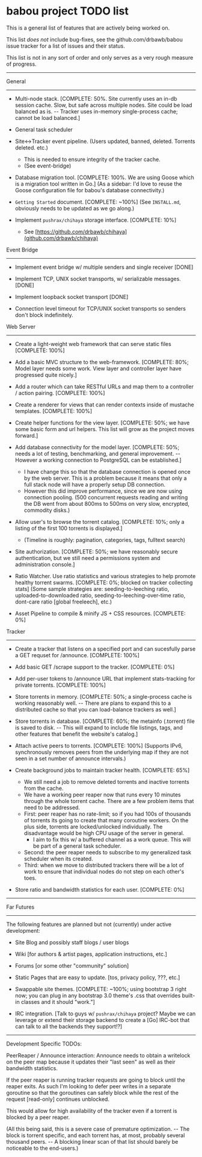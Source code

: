 babou project TODO list
===

This is a general list of features that are actively being worked on. 

This list _does not_ include bug-fixes, see the github.com/drbawb/babou issue tracker
for a list of issues and their status.  

This list is not in any sort of order and only serves as a very rough measure of progress.


---

General

---

* Multi-node stack. [COMPLETE: 50%. Site currently uses an in-db session cache. Slow, but safe across multiple nodes. Site could be load balanced as is. -- Tracker uses in-memory single-process cache; cannot be load
balanced.] 

* General task scheduler

* Site<->Tracker event pipeline. (Users updated, banned, deleted. Torrents deleted. etc.)
	* This is needed to ensure integrity of the tracker cache.
	* (See event-bridge)

* Database migration tool. [COMPLETE: 100%. We are using Goose which is a migration tool written in Go.]
(As a sidebar: I'd love to reuse the Goose configuration file for babou's database connectivity.)

* `Getting Started` document. [COMPLETE: ~100%]
(See `INSTALL.md`, obviously needs to be updated as we go along.)

* Implement `pushrax/chihaya` storage interface. [COMPLETE: 10%]
	* See [https://github.com/drbawb/chihaya](github.com/drbawb/chihaya)



Event Bridge

---

* Implement event bridge w/ multiple senders and single receiver [DONE]

* Implement TCP, UNIX socket transports, w/ serializable messages. [DONE]

* Implement loopback socket transport [DONE]

* Connection level timeout for TCP/UNIX socket transports so senders don't block indefinitely.


Web Server

---

* Create a light-weight web framework that can serve static files [COMPLETE: 100%]

* Add a basic MVC structure to the web-framework. [COMPLETE: 80%; Model layer needs some work. 
View layer and controller layer have progressed quite nicely.]

* Add a router which can take RESTful URLs and map them to a controller / action pairing. [COMPLETE: 100%]

* Create a renderer for views that can render contexts inside of mustache templates. [COMPLETE: 100%]

* Create helper functions for the view layer. [COMPLETE: 50%; we have some basic form and url helpers.
This list will grow as the project moves forward.]

* Add database connectivity for the model layer. [COMPLETE: 50%; needs a lot of testing, benchmarking, and
general improvement. -- However a working connection to PostgreSQL can be established.]
	* I have change this so that the database connection is opened once by the web server. This is a
	  problem because it means that only a full stack node will have a properly setup DB connection.
  	* However this did improve performance, since we are now using connection pooling. 
  	(500 concurrent requests reading and writing the DB  went from about 800ms to 500ms 
  	on very slow, encrypted, commodity disks.)



* Allow user's to browse the torrent catalog. [COMPLETE: 10%; only a listing of the first 100 torrents 
  is displayed.]
	* (Timeline is roughly: pagination, categories, tags, fulltext search)

* Site authorization. [COMPLETE: 50%; we have reasonably secure authentication, but we still need a permissions system and administration console.]

* Ratio Watcher. Use ratio statistics and various strategies to help promote healthy torrent swarms.
[COMPLETE: 0%; blocked on tracker collecting stats]
(Some sample strategies are: seeding-to-leeching ratio, uploaded-to-downloaded ratio, seeding-to-leeching-over-time ratio, dont-care ratio [global freeleech], etc.)

* Asset Pipeline to compile & minify JS + CSS resources. [COMPLETE: 0%]


Tracker

---

* Create a tracker that listens on a specified port and can sucesfully parse a GET requset for /announce.
[COMPLETE: 100%]

* Add basic GET /scrape support to the tracker. [COMPLETE: 0%]

* Add per-user tokens to /announce URL that implement stats-tracking for private torrents. [COMPLETE: 100%]

* Store torrents in memory. [COMPLETE: 50%; a single-process cache is working reasonably well. -- There are
plans to expand this to a distributed cache so that you can load-balance trackers as well.]

* Store torrents in database. [COMPLETE: 60%; the metainfo (.torrent) file is saved to disk. -- This will expand
to include file listings, tags, and other features that benefit the website's catalog.]

* Attach active peers to torrents. [COMPLETE: 100%] (Supports IPv6, synchronously removes peers from the underlying map if they are not seen in a set number of announce intervals.)

* Create background jobs to maintain tracker health. [COMPLETE: 65%]
	* We still need a job to remove deleted torrents and inactive torrents from the cache.
	* We have a working peer reaper now that runs every 10 minutes through the whole torrent cache.
	  There are a few problem items that need to be addressed.
	* First: peer reaper has no rate-limit; so if you had 100s of thousands of torrents its going to
	  create that many coroutine workers. On the plus side, torrents are locked/unlocked individually.
	  The disadvantage would be high CPU usage of the server in general.
		* I aim to fix this w/ a buffered channel as a work queue. This will be part of a general task scheduler.
	* Second: the peer reaper needs to subscribe to my generalized task scheduler when its created.
	* Third: when we move to distributed trackers there will be a lot of work to ensure that individual nodes do not step on each other's toes.

* Store ratio and bandwidth statistics for each user. [COMPLETE: 0%]


---

Far Futures

---

The following features are planned but not (currently) under active development:

* Site Blog and possibly staff blogs / user blogs

* Wiki [for authors & artist pages, application instructions, etc.]

* Forums [or some other "community" solution]

* Static Pages that are easy to update. [tos, privacy policy, ???, etc.]

* Swappable site themes. [COMPLETE: ~100%; using bootstrap 3 right now; you can plug in any bootstrap 3.0 theme's .css that overrides built-in classes and it should "work."]

* IRC integration. [Talk to guys w/ `pushrax/chihaya` project? Maybe we can leverage or extend their storage backend to create a [Go] IRC-bot that can talk to all the backends they support!?]

---

Development Specific TODOs:

PeerReaper / Announce interaction:
Announce needs to obtain a writelock on the peer map because it updates their "last seen" as well
as their bandwidth statistics.

If the peer reaper is running tracker requests are going to block until the reaper exits.
As such I'm looking to defer peer writes in a separate goroutine so that the goroutines can
safely block while the rest of the request [read-only] continues unblocked.

This would allow for high availability of the tracker even if a torrent is blocked by a peer reaper.

(All this being said, this is a severe case of premature optimization. -- The block is torrent specific, and
each torrent has, at most, probably several thousand peers. -- A blocking linear scan of that list should barely be noticeable to the end-users.)
